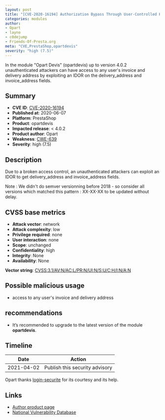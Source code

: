 ```yaml
---
layout: post
title: "[CVE-2020-16194] Authorization Bypass Through User-Controlled Key in Opart Devis module (opartdevis)"
categories: modules
author:
- Opart
- layno
- c0dejump
- Friends-Of-Presta.org
meta: "CVE,PrestaShop,opartdevis"
severity: "high (7.5)"
---
```


In the module "Opart Devis" (opartdevis) up to version 4.0.2 unauthenticated attackers can have access to any user's invoice and delivery address by exploiting an IDOR on the delivery_address and invoice_address fields.


## Summary

* **CVE ID**: [CVE-2020-16194](https://nvd.nist.gov/vuln/detail/CVE-2020-16194)
* **Published at**: 2020-06-07
* **Platform**: PrestaShop
* **Product**: opartdevis
* **Impacted release**: < 4.0.2 
* **Product author**: Opart
* **Weakness**: [CWE-639](https://cwe.mitre.org/data/definitions/639.html)
* **Severity**: high (7.5)

## Description

Due to a broken access control, an unauthenticated attackers can exploit an IDOR to get delivery_address and invoice_address fields.

Note : We didn't do semver versionning before 2018 - so consider all versions which matched this pattern : XX-XX-XX to be updated without delay.

## CVSS base metrics

* **Attack vector**: network
* **Attack complexity**: low
* **Privilege required**: none
* **User interaction**: none
* **Scope**: unchanged
* **Confidentiality**: high
* **Integrity**: None
* **Availability**: None

**Vector string**: [CVSS:3.1/AV:N/AC:L/PR:N/UI:N/S:U/C:H/I:N/A:N](https://nvd.nist.gov/vuln-metrics/cvss/v3-calculator?vector=AV:N/AC:L/PR:N/UI:N/S:U/C:L/I:N/A:N)

## Possible malicious usage

* access to any user's invoice and delivery address

## recommendations

* It’s recommended to upgrade to the latest version of the module **opartdevis**.

## Timeline

| Date | Action |
|--|--|
| 2021-04-02 | Publish this security advisory |


Opart thanks [login-securite](https://github.com/login-securite) for its courtesy and its help.

## Links

* [Author product page](https://www.store-opart.fr/p/25-devis.html)
* [National Vulnerability Database](https://nvd.nist.gov/vuln/detail/CVE-2020-16194)
